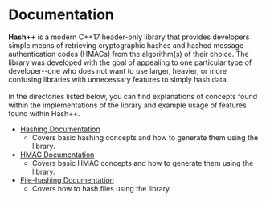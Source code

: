 <h1>Documentation</h1>
<b>Hash++</b> is a modern C++17 header-only library that provides developers simple means of retrieving cryptographic hashes and hashed message authentication codes (HMACs) from the algorithm(s) of their choice. The library was developed with the goal of appealing to one particular type of developer--one who does not want to use larger, heavier, or more confusing libraries with unnecessary features to simply hash data. 
<br><br>
In the directories listed below, you can find explanations of concepts found within the implementations of the library and example usage of features found within <b~>Hash++</b>.

- <a href="/hashing">Hashing Documentation</a>
  - Covers basic hashing concepts and how to generate them using the library.
- <a href="/HMACs">HMAC Documentation</a>
  - Covers basic HMAC concepts and how to generate them using the library.
- <a href="/file_hashing">File-hashing Documentation</a>
  - Covers how to hash files using the library.
